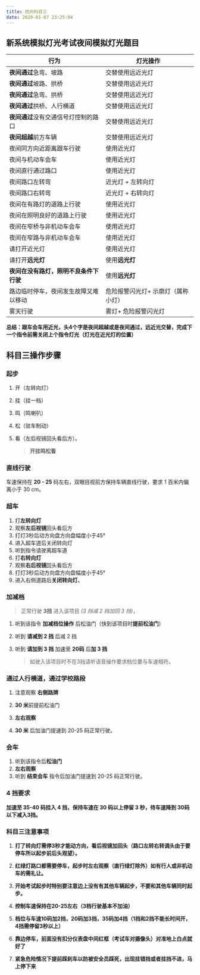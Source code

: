 ```yaml
---
title: 杭州科目三
date: 2020-01-07 23:25:04
---
```




## 新系统模拟灯光考试夜间模拟灯光题目

| 行为                                   | 灯光操作                           |
| -------------------------------------- | ---------------------------------- |
| **夜间通过**急弯、坡路                 | 交替使用远近光灯                   |
| **夜间通过**坡路、拱桥                 | 交替使用远近光灯                   |
| **夜间通过**急弯、拱桥                 | 交替使用远近光灯                   |
| **夜间通过**拱桥、人行横道             | 交替使用远近光灯                   |
| **夜间通过**没有交通信号灯控制的路口   | 交替使用远近光灯                   |
| **夜间超越**前方车辆                   | 交替使用远近光灯                   |
| 夜间同方向近距离跟车行驶               | 使用近光灯                         |
| 夜间与机动车会车                       | 使用近光灯                         |
| 夜间直行通过路口                       | 使用近光灯                         |
| 夜间路口左转弯                         | 近光灯 + 左转向灯                  |
| 夜间路口右转弯                         | 近光灯 + 右转向灯                  |
| 夜间在有路灯的道路上行驶               | 使用近光灯                         |
| 夜间在照明良好的道路上行驶             | 使用近光灯                         |
| 夜间在窄桥与非机动车会车               | 使用近光灯                         |
| 夜间在窄路与非机动车会车               | 使用近光灯                         |
| 请打开近光灯                           | 使用近光灯                         |
| 请打开**远光灯**                       | 使用**远光灯**                     |
| **夜间在没有路灯，照明不良条件下行驶** | 使用**远光灯**                     |
| 路边临时停车，夜间发生故障又难以移动   | 危险报警闪光灯+ 示廓灯（属称小灯） |
| 雾天行驶                               | 雾灯+ 危险报警闪光灯               |

**总结：跟车会车用近光，头4个字是夜间超越或是夜间通过，远近光交替，完成下一个指令前需关闭上个指令灯光（灯光在近光灯的位置）**



## 科目三操作步骤



### 起步

 1.  开（左转向灯）

 2.  挂（挂一档）

 3.  鸣（鸣喇叭）

 4.  松（驻车制动）

 5.  看（左后视镜回头看后方）。

     > **开挂鸣松看**

### 直线行驶

车速保持在 **20 - 25** 码左右，双眼目视前方保持车辆直线行驶，要求 1 百米内偏离小于 30 cm。

### 超车

1. 打**左转向灯**
2. 观察**左后视镜**回头看后方
3. 打灯3秒后动方向盘方向盘幅度小于45°
4. 进入超车道后关闭转向灯
5. 听到指令请驶离超车道
6. 打**右转向灯**
7. 观察**右后视镜**回头看后方
8. 打灯3秒后动方向盘方向盘幅度小于45°
9. 进入右侧道路后**关闭转向灯**。



### 加减档

> 正常行驶 **3挡** 进入该项目 _(3 挡减 2 挡加回 3 挡)_，



1. 听到该指令 **加减档位操作** 后松油门（快到该项目时**提前松油门**）

2. 听到 **请减到 2 挡** 后减 2 挡

3. 听到 **请加到 3 挡** 加速至 **20码** 后**加 3 挡**

   > 如驶入该项目时不在3挡请听语音操作要求档位要与车速相符。



### 通过人行横道，通过学校路段

1. 注意观察 **右侧路牌**

2. **30 米**前提前松油门
3. **左右观察**
4. **30 米** 后加油门提速到 20-25 码正常行驶。



### 会车

1. 听到该指令后**松油门**
2. **左右观察**
3. 听到 **结束会车** 指令后加油门提速到 20-25 码正常行驶。



### 4 挡要求

**加速至 35-40 码挂入 4 挡，保持车速在 30 码以上停留 3 秒，待车速降到 30码 以下减入3挡。**



### 科目三注意事项

1. **打了转向灯需停3秒才能动方向，看后视镜加回头（路口左转右转调头由于要停车所以起步前后头观望）。**

2. **红绿灯路口都需要停车，起步时左右观察（直行绿灯除外）如有行人或非机动车的需礼让。**
3. **开始考试起步时特别要注意边上没有有其他车辆起步，不要和其他车辆同时起步。**

3. **控制车速保持在20-25左右（3档行驶基本不加油）**

4. **档位与车速10码加2挡，20码加3挡，35码加4挡（1挡和2挡不能长时间开，4挡需停留3秒以上）**

5. **靠边停车，前面没有扣分仪表盘中间红框（考试车对摄像头）对准地上白点就好了**

6. **紧急危险情况下提前踩刹车以防被安全员踩死，出现挂错挡或者挂挡不进，马上停下来**